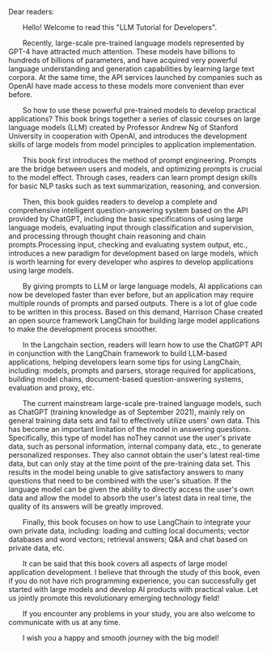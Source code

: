 Dear readers: 

&emsp;&emsp;Hello! Welcome to read this "LLM Tutorial for Developers". 

&emsp;&emsp;Recently, large-scale pre-trained language models represented by GPT-4 have attracted much attention. These models have billions to hundreds of billions of parameters, and have acquired very powerful language understanding and generation capabilities by learning large text corpora. At the same time, the API services launched by companies such as OpenAI have made access to these models more convenient than ever before. 

&emsp;&emsp;So how to use these powerful pre-trained models to develop practical applications? This book brings together a series of classic courses on large language models (LLM) created by Professor Andrew Ng of Stanford University in cooperation with OpenAI, and introduces the development skills of large models from model principles to application implementation. 

&emsp;&emsp;This book first introduces the method of prompt engineering. Prompts are the bridge between users and models, and optimizing prompts is crucial to the model effect. Through cases, readers can learn prompt design skills for basic NLP tasks such as text summarization, reasoning, and conversion. 

&emsp;&emsp;Then, this book guides readers to develop a complete and comprehensive intelligent question-answering system based on the API provided by ChatGPT, including the basic specifications of using large language models, evaluating input through classification and supervision, and processing through thought chain reasoning and chain prompts.Processing input, checking and evaluating system output, etc., introduces a new paradigm for development based on large models, which is worth learning for every developer who aspires to develop applications using large models.

&emsp;&emsp;By giving prompts to LLM or large language models, AI applications can now be developed faster than ever before, but an application may require multiple rounds of prompts and parsed outputs. There is a lot of glue code to be written in this process. Based on this demand, Harrison Chase created an open source framework LangChain for building large model applications to make the development process smoother.

&emsp;&emsp;In the Langchain section, readers will learn how to use the ChatGPT API in conjunction with the LangChain framework to build LLM-based applications, helping developers learn some tips for using LangChain, including: models, prompts and parsers, storage required for applications, building model chains, document-based question-answering systems, evaluation and proxy, etc.

&emsp;&emsp;The current mainstream large-scale pre-trained language models, such as ChatGPT (training knowledge as of September 2021), mainly rely on general training data sets and fail to effectively utilize users' own data. This has become an important limitation of the model in answering questions. Specifically, this type of model has noThey cannot use the user's private data, such as personal information, internal company data, etc., to generate personalized responses. They also cannot obtain the user's latest real-time data, but can only stay at the time point of the pre-training data set. This results in the model being unable to give satisfactory answers to many questions that need to be combined with the user's situation. If the language model can be given the ability to directly access the user's own data and allow the model to absorb the user's latest data in real time, the quality of its answers will be greatly improved.

&emsp;&emsp;Finally, this book focuses on how to use LangChain to integrate your own private data, including: loading and cutting local documents; vector databases and word vectors; retrieval answers; Q&A and chat based on private data, etc.

&emsp;&emsp;It can be said that this book covers all aspects of large model application development. I believe that through the study of this book, even if you do not have rich programming experience, you can successfully get started with large models and develop AI products with practical value. Let us jointly promote this revolutionary emerging technology field!

&emsp;&emsp;If you encounter any problems in your study, you are also welcome to communicate with us at any time.

&emsp;&emsp;I wish you a happy and smooth journey with the big model!
